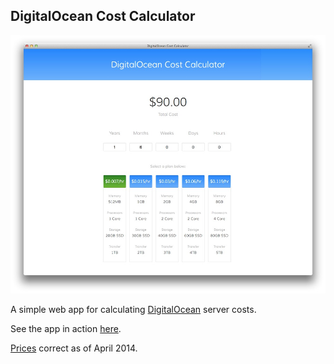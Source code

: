 ## DigitalOcean Cost Calculator

![](screenshot.jpg)

A simple web app for calculating [DigitalOcean](https://www.digitalocean.com) server costs.

See the app in action [here](http://alessndro.github.io/digital-ocean-calc/).

[Prices](https://www.digitalocean.com/pricing/) correct as of April 2014.
